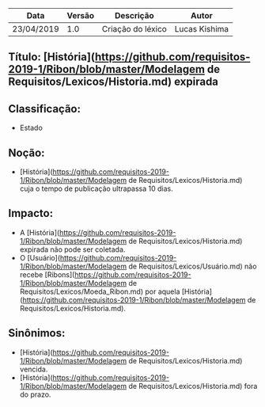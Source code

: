 | Data | Versão | Descrição | Autor |
|---|---|---|---|
| 23/04/2019 | 1.0 | Criação do léxico  | Lucas Kishima |

## Título: [História](https://github.com/requisitos-2019-1/Ribon/blob/master/Modelagem de Requisitos/Lexicos/Historia.md) expirada

## Classificação:

- Estado

## Noção:

- [História](https://github.com/requisitos-2019-1/Ribon/blob/master/Modelagem de Requisitos/Lexicos/Historia.md) cuja o tempo de publicação ultrapassa 10 dias.

## Impacto:

- A [História](https://github.com/requisitos-2019-1/Ribon/blob/master/Modelagem de Requisitos/Lexicos/Historia.md) expirada não pode ser coletada.
- O [Usuário](https://github.com/requisitos-2019-1/Ribon/blob/master/Modelagem de Requisitos/Lexicos/Usuário.md) não recebe [Ribons](https://github.com/requisitos-2019-1/Ribon/blob/master/Modelagem de Requisitos/Lexicos/Moeda_Ribon.md) por aquela [História](https://github.com/requisitos-2019-1/Ribon/blob/master/Modelagem de Requisitos/Lexicos/Historia.md).

## Sinônimos:

- [História](https://github.com/requisitos-2019-1/Ribon/blob/master/Modelagem de Requisitos/Lexicos/Historia.md) vencida.
- [História](https://github.com/requisitos-2019-1/Ribon/blob/master/Modelagem de Requisitos/Lexicos/Historia.md) fora do prazo.
